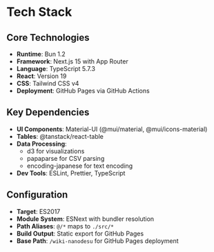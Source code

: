 # Tech Stack

## Core Technologies
- **Runtime**: Bun 1.2
- **Framework**: Next.js 15 with App Router
- **Language**: TypeScript 5.7.3
- **React**: Version 19
- **CSS**: Tailwind CSS v4
- **Deployment**: GitHub Pages via GitHub Actions

## Key Dependencies
- **UI Components**: Material-UI (@mui/material, @mui/icons-material)
- **Tables**: @tanstack/react-table
- **Data Processing**: 
  - d3 for visualizations
  - papaparse for CSV parsing
  - encoding-japanese for text encoding
- **Dev Tools**: ESLint, Prettier, TypeScript

## Configuration
- **Target**: ES2017
- **Module System**: ESNext with bundler resolution
- **Path Aliases**: `@/*` maps to `./src/*`
- **Build Output**: Static export for GitHub Pages
- **Base Path**: `/wiki-nanodesu` for GitHub Pages deployment